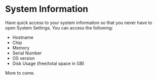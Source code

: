 # System Information

Have quick access to your system information so that you never have to open System Settings. You can access the following:
- Hostname
- Chip
- Memory
- Serial Number
- OS version
- Disk Usage (free/total space in GB)

More to come.